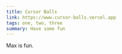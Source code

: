 ```yaml
---
title: Cursor Balls
link: https://www.cursor-balls.vercel.app
tags: one, two, three
summary: Have some fun
---
```


Max is fun.
